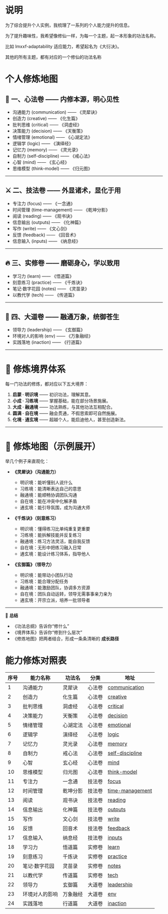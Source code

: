 
# 说明

为了综合提升个人实例，我梳理了一系列的个人能力提升的信息。

为了提升趣味性，我希望像修仙一样，为每一个主题，起一本形象的功法名称。

比如 lmxxf-adaptability 适应能力，希望起名为《大衍决》。

其他的所有主题，都有对应的一个修仙的功法名称

# 个人修炼地图

## 📖 一、心法卷 —— 内修本源，明心见性

* 沟通能力 (communication) —— 《灵犀诀》
* 创造力 (creative) —— 《化生篇》
* 批判思维 (critical) —— 《洞虚经》
* 决策能力 (decision) —— 《天衡策》
* 情绪管理 (emotional) —— 《心湖定法》
* 逻辑学 (logic) —— 《演绎经》
* 记忆力 (memory) —— 《灵光录》
* 自制力 (self-discipline) —— 《戒心法》
* 心智 (mind) —— 《玄心经》
* 思维模型 (think-model) —— 《归元图》

---

## ⚔️ 二、技法卷 —— 外显诸术，显化于用

* 专注力 (focus) —— 《一念通》
* 时间管理 (time-management) —— 《乾坤分影》
* 阅读 (reading) —— 《观书诀》
* 信息输出 (outputs) —— 《化神篇》
* 写作 (write) —— 《文心剑》
* 反馈 (feedback) —— 《回音术》
* 信息输入 (inputs) —— 《纳息经》

---

## 🔥 三、实修卷 —— 磨砺身心，学以致用

* 学习力 (learn) —— 《悟道篇》
* 刻意练习 (practice) —— 《千炼诀》
* 笔记·数字花园 (notes) —— 《灵苗录》
* 以教代学 (tech) —— 《传道篇》

---

## 🌌 四、大道卷 —— 融通万象，统御苍生

* 领导力 (leadership) —— 《玄御篇》
* 环境对人的影响 (env) —— 《万象融经》
* 实践落地 (inaction) —— 《行道篇》

---

# 🧭 修炼境界体系

每一门功法的修炼，都对应以下五大境界：

1. **启蒙 · 明识境** —— 初识功法，理解其意。
2. **小成 · 习练境** —— 掌握基础，能在部分场景施展。
3. **大成 · 融通境** —— 功法熟练，与其他功法互相配合。
4. **圆满 · 自在境** —— 融会贯通，不假思索即可自然施展。
5. **化境 · 通玄境** —— 超越个人，能启迪他人，甚至创造新法。

---

# 🌳 修炼地图（示例展开）

举几个例子来直观化：

* **《灵犀诀》（沟通能力）**

  * 明识境：能听懂别人说什么
  * 习练境：能清晰表达自己的意思
  * 融通境：能顺畅协调团队沟通
  * 自在境：能在冲突中化解矛盾
  * 通玄境：能引导氛围，成为沟通大师

* **《千炼诀》（刻意练习）**

  * 明识境：懂得练习比单纯重复更重要
  * 习练境：能拆解技能并反复练习
  * 融通境：练习方法灵活，能自我反馈
  * 自在境：无形中把练习融入日常
  * 通玄境：能设计练习体系，指导他人

* **《玄御篇》（领导力）**

  * 明识境：能带动小团队行动
  * 习练境：能合理分配任务
  * 融通境：能激励团队，协调多方资源
  * 自在境：团队自动运转，领导无需事事亲力亲为
  * 通玄境：开宗立派，培养一批领导者

---

📜 **总结**

* 《功法总纲》告诉你“修什么”
* 《境界体系》告诉你“修到什么层次”
* 《修炼地图》把两者结合，形成一条条清晰的 **成长路径**

# 能力修炼对照表

| 序号 | 能力名称    | 功法名  | 分类  | 地址                                                                                         |
| -- | ------- | ---- | --- | ------------------------------------------------------------------------------------------ |
| 1  | 沟通能力    | 灵犀诀  | 心法卷 | [communication](https://houbb.github.io/blog-personal-improve/category/communication/)     |
| 2  | 创造力     | 化生篇  | 心法卷 | [creative](https://houbb.github.io/blog-personal-improve/category/creative/)               |
| 3  | 批判思维    | 洞虚经  | 心法卷 | [critical](https://houbb.github.io/blog-personal-improve/category/critical/)               |
| 4  | 决策能力    | 天衡策  | 心法卷 | [decision](https://houbb.github.io/blog-personal-improve/category/decision/)               |
| 5  | 情绪管理    | 心湖定法 | 心法卷 | [emotional](https://houbb.github.io/blog-personal-improve/category/emotional/)             |
| 6  | 逻辑学     | 演绎经  | 心法卷 | [logic](https://houbb.github.io/blog-personal-improve/category/logic/)                     |
| 7  | 记忆力     | 灵光录  | 心法卷 | [memory](https://houbb.github.io/blog-personal-improve/category/memory/)                   |
| 8  | 自制力     | 戒心法  | 心法卷 | [self-discipline](https://houbb.github.io/blog-personal-improve/category/self-discipline/) |
| 9  | 心智      | 玄心经  | 心法卷 | [mind](https://houbb.github.io/blog-personal-improve/category/mind/)                       |
| 10 | 思维模型    | 归元图  | 心法卷 | [think-model](https://houbb.github.io/blog-personal-improve/category/think-model/)         |
| 11 | 专注力     | 一念通  | 技法卷 | [focus](https://houbb.github.io/blog-personal-improve/category/focus/)                     |
| 12 | 时间管理    | 乾坤分影 | 技法卷 | [time-management](https://houbb.github.io/blog-personal-improve/category/time-management/) |
| 13 | 阅读      | 观书诀  | 技法卷 | [reading](https://houbb.github.io/blog-personal-improve/category/reading/)                 |
| 14 | 信息输出    | 化神篇  | 技法卷 | [outputs](https://houbb.github.io/blog-personal-improve/category/outputs/)                 |
| 15 | 写作      | 文心剑  | 技法卷 | [write](https://houbb.github.io/blog-personal-improve/category/write/)                     |
| 16 | 反馈      | 回音术  | 技法卷 | [feedback](https://houbb.github.io/blog-personal-improve/category/feedback/)               |
| 17 | 信息输入    | 纳息经  | 技法卷 | [inputs](https://houbb.github.io/blog-personal-improve/category/inputs/)                   |
| 18 | 学习力     | 悟道篇  | 实修卷 | [learn](https://houbb.github.io/blog-personal-improve/category/learn/)                     |
| 19 | 刻意练习    | 千炼诀  | 实修卷 | [practice](https://houbb.github.io/blog-personal-improve/category/practice/)               |
| 20 | 笔记·数字花园 | 灵苗录  | 实修卷 | [notes](https://houbb.github.io/blog-personal-improve/category/notes/)                     |
| 21 | 以教代学    | 传道篇  | 实修卷 | [tech](https://houbb.github.io/blog-personal-improve/category/tech/)                       |
| 22 | 领导力     | 玄御篇  | 大道卷 | [leadership](https://houbb.github.io/blog-personal-improve/category/leadership/)           |
| 23 | 环境对人的影响 | 万象融经 | 大道卷 | [env](https://houbb.github.io/blog-personal-improve/category/env/)                         |
| 24 | 实践落地    | 行道篇  | 大道卷 | [inaction](https://houbb.github.io/blog-personal-improve/category/inaction/)               |

